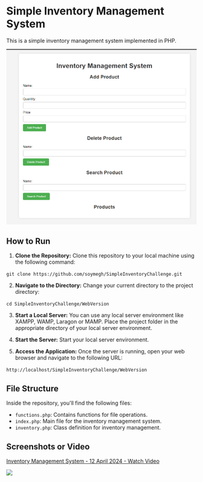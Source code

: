 # Simple Inventory Management System

This is a simple inventory management system implemented in PHP.

![Index](assets/screen/index.png)


## How to Run

1. **Clone the Repository:** Clone this repository to your local machine using the following command:


`git clone https://github.com/soymegh/SimpleInventoryChallenge.git`


2. **Navigate to the Directory:** Change your current directory to the project directory:

`cd SimpleInventoryChallenge/WebVersion`



3. **Start a Local Server:** You can use any local server environment like XAMPP, WAMP, Laragon or MAMP. Place the project folder in the appropriate directory of your local server environment.

4. **Start the Server:** Start your local server environment.

5. **Access the Application:** Once the server is running, open your web browser and navigate to the following URL:

`http://localhost/SimpleInventoryChallenge/WebVersion`




## File Structure

Inside the repository, you'll find the following files:
- `functions.php`: Contains functions for file operations.
- `index.php`: Main file for the inventory management system.
- `inventory.php`: Class definition for inventory management.

## Screenshots or Video

<div>
    <a href="https://www.loom.com/share/80599191fa0f49b1b2962c3c3b5832a1">
      <p>Inventory Management System - 12 April 2024 - Watch Video</p>
    </a>
    <a href="https://www.loom.com/share/80599191fa0f49b1b2962c3c3b5832a1">
      <img style="max-width:1280px;" src="https://cdn.loom.com/sessions/thumbnails/80599191fa0f49b1b2962c3c3b5832a1-with-play.gif">
    </a>
  </div>

